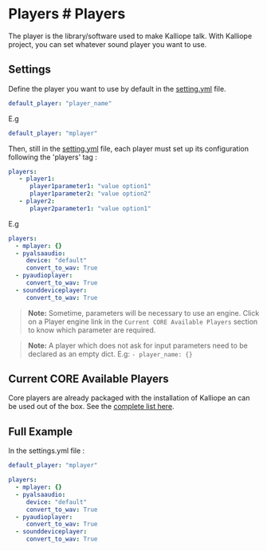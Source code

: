 # Players                                                                                                                                         # Players

The player is the library/software used to make Kalliope talk.
With Kalliope project, you can set whatever sound player you want to use.

## Settings

Define the player you want to use by default in the [setting.yml](settings.md) file.
```yml
default_player: "player_name"
```

E.g
```yml
default_player: "mplayer"
```

Then, still in the [setting.yml](settings.md) file, each player must set up its configuration following the 'players' tag :
```yml
players:
   - player1:
      player1parameter1: "value option1"
      player1parameter2: "value option2"
   - player2:
      player2parameter1: "value option1"
```

E.g
```yml
players:
  - mplayer: {}
  - pyalsaaudio:
     device: "default"
     convert_to_wav: True
  - pyaudioplayer:
     convert_to_wav: True
  - sounddeviceplayer:
     convert_to_wav: True
```

>**Note:** Sometime, parameters will be necessary to use an engine. 
Click on a Player engine link in the `Current CORE Available Players` section to know which parameter are required.

>**Note:** A player which does not ask for input parameters need to be declared as an empty dict. E.g: ```- player_name: {}```

## Current CORE Available Players

Core players are already packaged with the installation of Kalliope an can be used out of the box. See the [complete list here](player_list.md).

## Full Example

In the settings.yml file :

```yml
default_player: "mplayer"

players:
  - mplayer: {}
  - pyalsaaudio:
     device: "default"
     convert_to_wav: True
  - pyaudioplayer:
     convert_to_wav: True
  - sounddeviceplayer:
     convert_to_wav: True
```